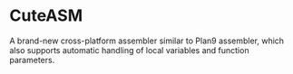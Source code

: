 # CuteASM
A brand-new cross-platform assembler similar to Plan9 assembler, which also supports automatic handling of local variables and function parameters.

